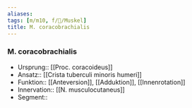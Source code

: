 ```yaml
---
aliases: 
tags: [m/m10, f/🦴/Muskel]
title: M. coracobrachialis
---
```

### M. coracobrachialis
- Ursprung:: [[Proc. coracoideus]]
- Ansatz:: [[Crista tuberculi minoris humeri]]
- Funktion:: [[Anteversion]], [[Adduktion]], [[Innenrotation]]
- Innervation:: [[N. musculocutaneus]]
- Segment:: 